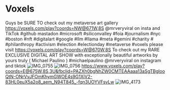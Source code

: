 # Voxels
Guys be SURE TO check out my metaverse art gallery https://voxels.com/play?coords=NW@671W,8S @mrveryviral on insta and TikTok #github mastadon #microsoft #siliconvalley #foia #journalism #nyc #boston #nft #digitalart #google #llm #llama #meta #gemini #charity # #philanthropy #activism #election #electionday #metaverse #voxels 
please visit https://voxels.com/play?coords=W@670W,8S To check out my RARE EXCLUSIVE DIGITAL ART SHOW with exceptionally beautiful artworks by yours truly ( Michael Paulino ) #michaelpaulino 
@mrveryviral on instagram and tiktok ![IMG_0755](https://github.com/user-attachments/assets/9004f61a-3052-4be8-b38b-6b109face7ed)
![IMG_0756](https://github.com/user-attachments/assets/fc6608f9-1817-4b73-b77b-111dc0e187b5)
https://www.voxels.com/play?coords=E@675W,8S,3U&fbclid=PAZXh0bgNhZW0CMTEAAaaa13aSgTBglooQtN-ONrVvJFOmKhymGWOE4s9G1XiV2-83HL0euX5a2o8_aem_N94T845_-fqn3UOYVFsvLw
![IMG_4173](https://github.com/user-attachments/assets/03fde50c-4f7e-4381-80df-0be5583a23b1)
